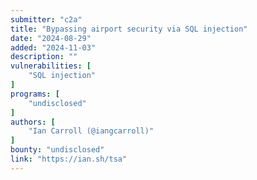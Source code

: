 ```yaml
---
submitter: "c2a"
title: "Bypassing airport security via SQL injection"
date: "2024-08-29"
added: "2024-11-03"
description: ""
vulnerabilities: [
    "SQL injection"
]
programs: [
    "undisclosed"
]
authors: [
    "Ian Carroll (@iangcarroll)"
]
bounty: "undisclosed"
link: "https://ian.sh/tsa"
---
```




